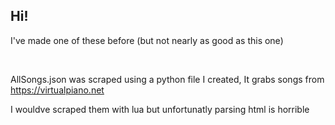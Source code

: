 ## Hi!
I've made one of these before
(but not nearly as good as this one)

<br>

AllSongs.json was scraped using a python file I created,
It grabs songs from https://virtualpiano.net

I wouldve scraped them with lua but unfortunatly parsing html is horrible
